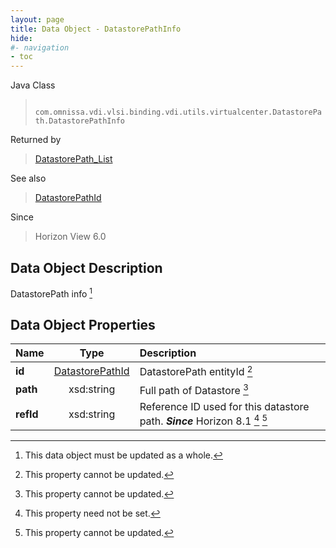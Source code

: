 ```yaml
---
layout: page
title: Data Object - DatastorePathInfo
hide:
#- navigation
- toc
---
```






Java Class
> ` com.omnissa.vdi.vlsi.binding.vdi.utils.virtualcenter.DatastorePath.DatastorePathInfo`

Returned by
> [DatastorePath_List](vdi.utils.virtualcenter.DatastorePath.md#list)

See also
> [DatastorePathId](vdi.entity.DatastorePathId.md)

Since
> Horizon View 6.0


## Data Object Description

DatastorePath info
 [^167]



## Data Object Properties

 Name | Type | Description
:---|:---:|:---
**id**| [DatastorePathId](vdi.entity.DatastorePathId.md)|  DatastorePath entityId [^2]
**path**|  xsd:string|  Full path of Datastore [^2]
**refId**|  xsd:string|  Reference ID used for this datastore path.  **_Since_** Horizon 8.1 [^1] [^2]


 


[^1]: This property need not be set.
[^2]: This property cannot be updated.
[^167]: This data object must be updated as a whole.